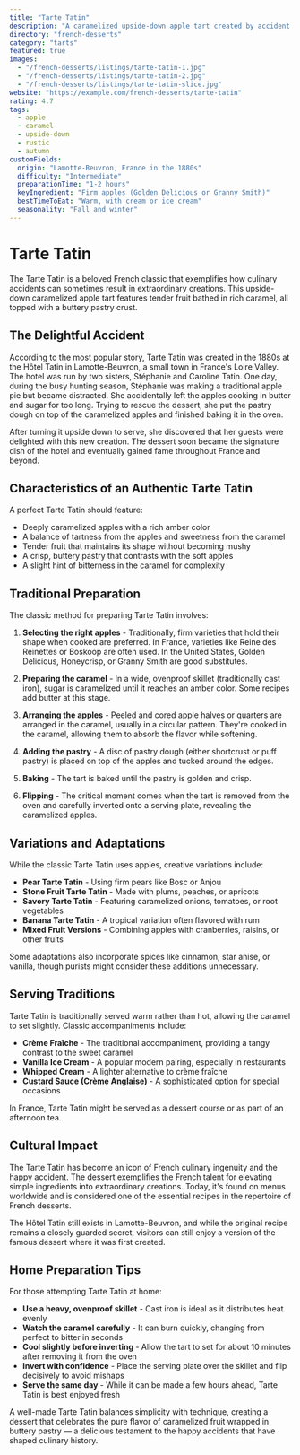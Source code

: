 ```yaml
---
title: "Tarte Tatin"
description: "A caramelized upside-down apple tart created by accident at the Hôtel Tatin in the Loire Valley. Features deeply caramelized apples topped with a buttery pastry crust."
directory: "french-desserts"
category: "tarts"
featured: true
images: 
  - "/french-desserts/listings/tarte-tatin-1.jpg"
  - "/french-desserts/listings/tarte-tatin-2.jpg"
  - "/french-desserts/listings/tarte-tatin-slice.jpg"
website: "https://example.com/french-desserts/tarte-tatin"
rating: 4.7
tags:
  - apple
  - caramel
  - upside-down
  - rustic
  - autumn
customFields:
  origin: "Lamotte-Beuvron, France in the 1880s"
  difficulty: "Intermediate"
  preparationTime: "1-2 hours"
  keyIngredient: "Firm apples (Golden Delicious or Granny Smith)"
  bestTimeToEat: "Warm, with cream or ice cream"
  seasonality: "Fall and winter"
---
```


# Tarte Tatin

The Tarte Tatin is a beloved French classic that exemplifies how culinary accidents can sometimes result in extraordinary creations. This upside-down caramelized apple tart features tender fruit bathed in rich caramel, all topped with a buttery pastry crust.

## The Delightful Accident

According to the most popular story, Tarte Tatin was created in the 1880s at the Hôtel Tatin in Lamotte-Beuvron, a small town in France's Loire Valley. The hotel was run by two sisters, Stéphanie and Caroline Tatin. One day, during the busy hunting season, Stéphanie was making a traditional apple pie but became distracted. She accidentally left the apples cooking in butter and sugar for too long. Trying to rescue the dessert, she put the pastry dough on top of the caramelized apples and finished baking it in the oven.

After turning it upside down to serve, she discovered that her guests were delighted with this new creation. The dessert soon became the signature dish of the hotel and eventually gained fame throughout France and beyond.

## Characteristics of an Authentic Tarte Tatin

A perfect Tarte Tatin should feature:

- Deeply caramelized apples with a rich amber color
- A balance of tartness from the apples and sweetness from the caramel
- Tender fruit that maintains its shape without becoming mushy
- A crisp, buttery pastry that contrasts with the soft apples
- A slight hint of bitterness in the caramel for complexity

## Traditional Preparation

The classic method for preparing Tarte Tatin involves:

1. **Selecting the right apples** - Traditionally, firm varieties that hold their shape when cooked are preferred. In France, varieties like Reine des Reinettes or Boskoop are often used. In the United States, Golden Delicious, Honeycrisp, or Granny Smith are good substitutes.

2. **Preparing the caramel** - In a wide, ovenproof skillet (traditionally cast iron), sugar is caramelized until it reaches an amber color. Some recipes add butter at this stage.

3. **Arranging the apples** - Peeled and cored apple halves or quarters are arranged in the caramel, usually in a circular pattern. They're cooked in the caramel, allowing them to absorb the flavor while softening.

4. **Adding the pastry** - A disc of pastry dough (either shortcrust or puff pastry) is placed on top of the apples and tucked around the edges.

5. **Baking** - The tart is baked until the pastry is golden and crisp.

6. **Flipping** - The critical moment comes when the tart is removed from the oven and carefully inverted onto a serving plate, revealing the caramelized apples.

## Variations and Adaptations

While the classic Tarte Tatin uses apples, creative variations include:

- **Pear Tarte Tatin** - Using firm pears like Bosc or Anjou
- **Stone Fruit Tarte Tatin** - Made with plums, peaches, or apricots
- **Savory Tarte Tatin** - Featuring caramelized onions, tomatoes, or root vegetables
- **Banana Tarte Tatin** - A tropical variation often flavored with rum
- **Mixed Fruit Versions** - Combining apples with cranberries, raisins, or other fruits

Some adaptations also incorporate spices like cinnamon, star anise, or vanilla, though purists might consider these additions unnecessary.

## Serving Traditions

Tarte Tatin is traditionally served warm rather than hot, allowing the caramel to set slightly. Classic accompaniments include:

- **Crème Fraîche** - The traditional accompaniment, providing a tangy contrast to the sweet caramel
- **Vanilla Ice Cream** - A popular modern pairing, especially in restaurants
- **Whipped Cream** - A lighter alternative to crème fraîche
- **Custard Sauce (Crème Anglaise)** - A sophisticated option for special occasions

In France, Tarte Tatin might be served as a dessert course or as part of an afternoon tea.

## Cultural Impact

The Tarte Tatin has become an icon of French culinary ingenuity and the happy accident. The dessert exemplifies the French talent for elevating simple ingredients into extraordinary creations. Today, it's found on menus worldwide and is considered one of the essential recipes in the repertoire of French desserts.

The Hôtel Tatin still exists in Lamotte-Beuvron, and while the original recipe remains a closely guarded secret, visitors can still enjoy a version of the famous dessert where it was first created.

## Home Preparation Tips

For those attempting Tarte Tatin at home:

- **Use a heavy, ovenproof skillet** - Cast iron is ideal as it distributes heat evenly
- **Watch the caramel carefully** - It can burn quickly, changing from perfect to bitter in seconds
- **Cool slightly before inverting** - Allow the tart to set for about 10 minutes after removing it from the oven
- **Invert with confidence** - Place the serving plate over the skillet and flip decisively to avoid mishaps
- **Serve the same day** - While it can be made a few hours ahead, Tarte Tatin is best enjoyed fresh

A well-made Tarte Tatin balances simplicity with technique, creating a dessert that celebrates the pure flavor of caramelized fruit wrapped in buttery pastry — a delicious testament to the happy accidents that have shaped culinary history.